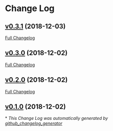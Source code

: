 # Change Log

## [v0.3.1](https://github.com/feathers-plus/commons/tree/v0.3.1) (2018-12-03)
[Full Changelog](https://github.com/feathers-plus/commons/compare/v0.3.0...v0.3.1)

## [v0.3.0](https://github.com/feathers-plus/commons/tree/v0.3.0) (2018-12-02)
[Full Changelog](https://github.com/feathers-plus/commons/compare/v0.2.0...v0.3.0)

## [v0.2.0](https://github.com/feathers-plus/commons/tree/v0.2.0) (2018-12-02)
[Full Changelog](https://github.com/feathers-plus/commons/compare/v0.1.0...v0.2.0)

## [v0.1.0](https://github.com/feathers-plus/commons/tree/v0.1.0) (2018-12-02)


\* *This Change Log was automatically generated by [github_changelog_generator](https://github.com/skywinder/Github-Changelog-Generator)*